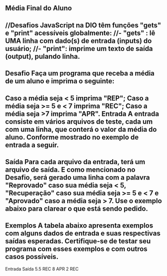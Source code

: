 Média Final do Aluno
---------------
//Desafios JavaScript na DIO têm funções "gets" e "print" acessíveis globalmente:
//- "gets" : lê UMA linha com dado(s) de entrada (inputs) do usuário;
//- "print": imprime um texto de saída (output), pulando linha.
-----------------
Desafio
Faça um programa que receba a média de um aluno e imprima o seguinte:
------------------
Caso a média seja < 5 imprima "REP";
Caso a média seja >= 5 e < 7 imprima "REC";
Caso a média seja >7 imprima "APR".
Entrada
A entrada consiste em vários arquivos de teste, cada um com uma linha, que conterá o valor da média do aluno. Conforme mostrado no exemplo de entrada a seguir.
-------------------
Saída
Para cada arquivo da entrada, terá um arquivo de saída. E como mencionado no Desafio, será gerado uma linha com a palavra "Reprovado" caso sua média seja < 5, "Recuperação" caso sua média seja >= 5 e < 7 e "Aprovado" caso a média seja > 7. Use o exemplo abaixo para clarear o que está sendo pedido.
-------------------
Exemplos
A tabela abaixo apresenta exemplos com alguns dados de entrada e suas respectivas saídas esperadas. Certifique-se de testar seu programa com esses exemplos e com outros casos possíveis.
-----------------------
Entrada	Saída
5.5	REC
8	APR
2	REC
